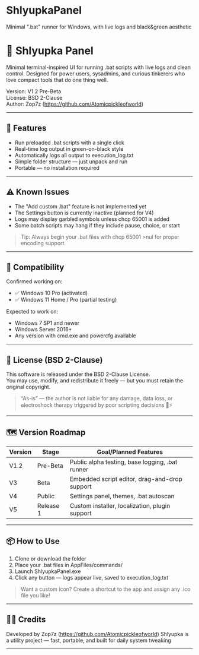 # ShlyupkaPanel
Minimal ".bat" runner for Windows, with live logs and black&amp;green aesthetic
# 🛶 Shlyupka Panel

Minimal terminal-inspired UI for running .bat scripts with live logs and clean control. Designed for power users, sysadmins, and curious tinkerers who love compact tools that do one thing well.

Version: V1.2 Pre-Beta  
License: BSD 2-Clause  
Author: Zop7z  (https://github.com/Atomicpickleofworld)

---

## 🚀 Features

- Run preloaded .bat scripts with a single click
- Real-time log output in green-on-black style
- Automatically logs all output to execution_log.txt
- Simple folder structure — just unpack and run
- Portable — no installation required

---

## ⚠️ Known Issues

- The "Add custom .bat" feature is not implemented yet  
- The Settings button is currently inactive (planned for V4)  
- Logs may display garbled symbols unless chcp 65001 is added  
- Some batch scripts may hang if they include pause, choice, or start

> Tip: Always begin your .bat files with chcp 65001 >nul for proper encoding support.

---

## 🧪 Compatibility

Confirmed working on:

- ✅ Windows 10 Pro (activated)  
- ✅ Windows 11 Home / Pro (partial testing)

Expected to work on:

- Windows 7 SP1 and newer  
- Windows Server 2016+  
- Any version with cmd.exe and powercfg available

---

## 📜 License (BSD 2-Clause)

This software is released under the BSD 2-Clause License.  
You may use, modify, and redistribute it freely — but you must retain the original copyright.

> “As-is” — the author is not liable for any damage, data loss, or electroshock therapy triggered by poor scripting decisions 🤖⚡

---

## 🗺️ Version Roadmap

| Version | Stage      | Goal/Planned Features                                 |
|---------|------------|--------------------------------------------------------|
| V1.2    | Pre-Beta   | Public alpha testing, base logging, .bat runner       |
| V3      | Beta       | Embedded script editor, drag-and-drop support         |
| V4      | Public     | Settings panel, themes, .bat autoscan                 |
| V5      | Release 1  | Custom installer, localization, plugin support        |

---

## 📦 How to Use

1. Clone or download the folder  
2. Place your .bat files in AppFiles/commands/  
3. Launch ShlyupkaPanel.exe  
4. Click any button — logs appear live, saved to execution_log.txt  

> Want a custom icon? Create a shortcut to the app and assign any .ico file you like!

---

## 👨‍💻 Credits

Developed by Zop7z  (https://github.com/Atomicpickleofworld)
Shlyupka is a utility project — fast, portable, and built for daily system tweaking

---
